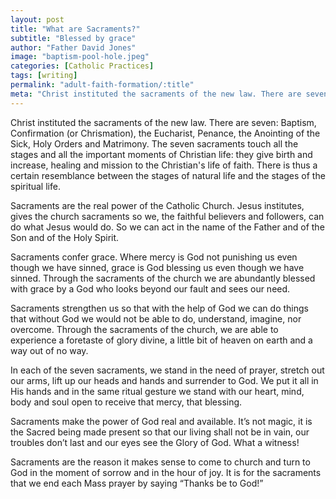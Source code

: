 ```yaml
---
layout: post
title: "What are Sacraments?"
subtitle: "Blessed by grace"
author: "Father David Jones"
image: "baptism-pool-hole.jpeg"
categories: [Catholic Practices]
tags: [writing]
permalink: "adult-faith-formation/:title"
meta: "Christ instituted the sacraments of the new law. There are seven: Baptism, Confirmation (or Chrismation), the Eucharist, Penance, the Anointing of the Sick, Holy Orders and Matrimony. The seven sacraments touch all the stages and all the important moments of Christian life: they give birth and increase, healing and mission to the Christian's life of faith. There is thus a certain resemblance between the stages of natural life and the stages of the spiritual life."
---
```

Christ instituted the sacraments of the new law. There are seven: Baptism, Confirmation (or Chrismation), the Eucharist, Penance, the Anointing of the Sick, Holy Orders and Matrimony. The seven sacraments touch all the stages and all the important moments of Christian life: they give birth and increase, healing and mission to the Christian's life of faith. There is thus a certain resemblance between the stages of natural life and the stages of the spiritual life.
<!--more-->

Sacraments are the real power of the Catholic Church. Jesus institutes, gives the church sacraments so we, the faithful believers and followers, can do what Jesus would do. So we can act in the name of the Father and of the Son and of the Holy Spirit.

Sacraments confer grace. Where mercy is God not punishing us even though we have sinned, grace is God blessing us even though we have sinned. Through the sacraments of the church we are abundantly blessed with grace by a God who looks beyond our fault and sees our need.

Sacraments strengthen us so that with the help of God we can do things that without God we would not be able to do, understand, imagine, nor overcome. Through the sacraments of the church, we are able to experience a foretaste of glory divine, a little bit of heaven on earth and a way out of no way.

In each of the seven sacraments, we stand in the need of prayer, stretch out our arms, lift up our heads and hands and surrender to God. We put it all in His hands and in the same ritual gesture we stand with our heart, mind, body and soul open to receive that mercy, that blessing.

Sacraments make the power of God real and available. It’s not magic, it is the Sacred being made present so that our living shall not be in vain, our troubles don’t last and our eyes see the Glory of God. What a witness!

Sacraments are the reason it makes sense to come to church and turn to God in the moment of sorrow and in the hour of joy. It is for the sacraments that we end each Mass prayer by saying “Thanks be to God!”